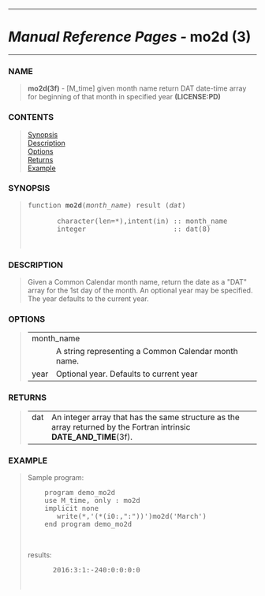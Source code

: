 <?
<body>
  <a name="top" id="top"></a>
  <div id="Container">
    <div id="Content">
      <div class="c33">
        <hr />
        <h1><i>Manual Reference Pages -</i> mo2d (3)</h1>
        <hr />
      </div><a name="0"></a>
      <h3><a name="0">NAME</a></h3>
      <blockquote>
        <b>mo2d(3f)</b> - [M_time] given month name return DAT date-time array for beginning of that month in specified year <b>(LICENSE:PD)</b>
      </blockquote><a name="contents" id="contents"></a>
      <h3>CONTENTS</h3>
      <blockquote>
        <a href="#1">Synopsis</a><br />
        <a href="#2">Description</a><br />
        <a href="#3">Options</a><br />
        <a href="#4">Returns</a><br />
        <a href="#5">Example</a><br />
      </blockquote><a name="8"></a>
      <h3><a name="8">SYNOPSIS</a></h3>
      <blockquote>
        <pre>
function <b>mo2d</b>(<i>month_name</i>) result (<i>dat</i>)
<br />       character(len=*),intent(in) :: month_name
       integer                     :: dat(8)
<br />
</pre>
      </blockquote><a name="2"></a>
      <h3><a name="2">DESCRIPTION</a></h3>
      <blockquote>
        Given a Common Calendar month name, return the date as a "DAT" array for the 1st day of the month. An optional year may be specified. The year
        defaults to the current year.
      </blockquote><a name="3"></a>
      <h3><a name="3">OPTIONS</a></h3>
      <blockquote>
        <table cellpadding="3">
          <tr valign="top">
            <td class="c34" colspan="2">month_name</td>
          </tr>
          <tr valign="top">
            <td width="6%"></td>
            <td>A string representing a Common Calendar month name.</td>
          </tr>
          <tr valign="top">
            <td class="c35" width="6%" nowrap="nowrap">year</td>
            <td valign="bottom">Optional year. Defaults to current year</td>
          </tr>
        </table>
      </blockquote><a name="4"></a>
      <h3><a name="4">RETURNS</a></h3>
      <blockquote>
        <table cellpadding="3">
          <tr valign="top">
            <td class="c34" width="6%" nowrap="nowrap">dat</td>
            <td valign="bottom">An integer array that has the same structure as the array returned by the Fortran intrinsic <b>DATE_AND_TIME</b>(3f).</td>
          </tr>
        </table>
      </blockquote><a name="5"></a>
      <h3><a name="5">EXAMPLE</a></h3>
      <blockquote>
        Sample program:
        <pre>
    program demo_mo2d
    use M_time, only : mo2d
    implicit none
       write(*,'(*(i0:,":"))')mo2d('March')
    end program demo_mo2d
<br />
</pre>results:
        <pre>
      2016:3:1:-240:0:0:0:0
<br />
</pre>
      </blockquote><a name="6"></a>
    </div>
  </div>
</body>
